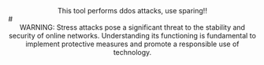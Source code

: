 <div align="center">
  This tool performs ddos attacks, use sparing!!
</div>
#
<div align="center">
  WARNING:  Stress attacks pose a significant threat to the stability and security of online networks. Understanding its functioning is fundamental     to implement protective measures and promote a responsible use of technology.
</div>
